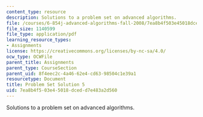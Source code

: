 ```yaml
---
content_type: resource
description: Solutions to a problem set on advanced algorithms.
file: /courses/6-854j-advanced-algorithms-fall-2008/7ea8b4f503e45018dcedd7e483a2d560_sol5.pdf
file_size: 1140599
file_type: application/pdf
learning_resource_types:
- Assignments
license: https://creativecommons.org/licenses/by-nc-sa/4.0/
ocw_type: OCWFile
parent_title: Assignments
parent_type: CourseSection
parent_uid: 8f4eec2c-4a46-62e4-cd63-98504c1e39a1
resourcetype: Document
title: Problem Set Solution 5
uid: 7ea8b4f5-03e4-5018-dced-d7e483a2d560
---
```

Solutions to a problem set on advanced algorithms.